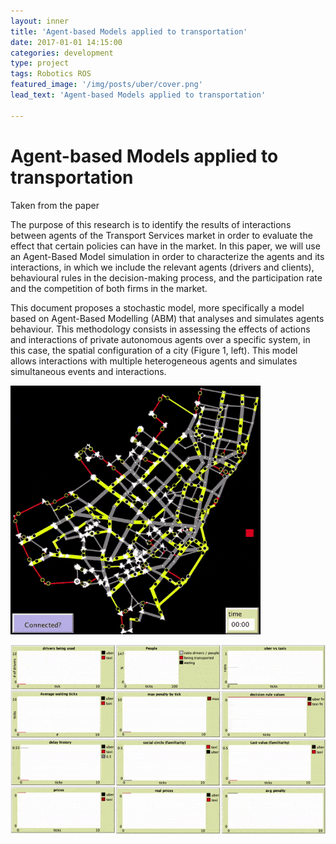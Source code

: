 ```yaml
---
layout: inner
title: 'Agent-based Models applied to transportation'
date: 2017-01-01 14:15:00
categories: development
type: project
tags: Robotics ROS
featured_image: '/img/posts/uber/cover.png'
lead_text: 'Agent-based Models applied to transportation'

---
```


# Agent-based Models applied to transportation

Taken from the paper

The purpose of this research is to identify the results of interactions between agents of the Transport Services market in order to evaluate the effect that certain policies can have in the market. In this paper, we will use an Agent-Based Model simulation in order to characterize the agents and its interactions, in which we include the relevant agents (drivers and clients), behavioural rules in the decision-making process, and the participation rate and the competition of both firms in the market.

This document proposes a stochastic model, more specifically a model based on Agent-Based Modelling (ABM) that analyses and simulates agents behaviour. This methodology consists in assessing the effects of actions and interactions of private autonomous agents over a specific system, in this case, the spatial configuration of a city (Figure 1, left). This model allows interactions with multiple heterogeneous agents and simulates simultaneous events and interactions.

![map_very_compressed](/img/posts/uber/map_very_compressed.gif)

![metrics_very_high_compressed](/img/posts/uber/metrics_very_high_compressed.gif)